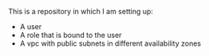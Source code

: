 This is a repository in which I am setting up:
- A user 
- A role that is bound to the user
- A vpc with public subnets in different availability zones